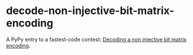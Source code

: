 # decode-non-injective-bit-matrix-encoding

A PyPy entry to a fastest-code contest: [Decoding a non injective bit matrix encoding](https://codegolf.codidact.com/posts/287925).